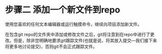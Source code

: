 # 步骤二  添加一个新文件到repo

使用您喜欢的任何文本编辑器或运行触摸命令，继续向项目添加新文件。

在包含git repo的文件夹中添加或修改文件之后，git将注意到在repo中进行了更改。但是，除非您明确地要求git跟踪文件(也就是说，将其放入提交—我们接下来将更多地讨论提交)，否则git不会正式跟踪文件。